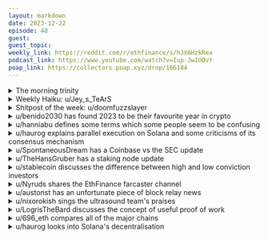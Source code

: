 ```yaml
---
layout: markdown
date: 2023-12-22
episode: 48
guest: 
guest_topic: 
weekly_link: https://reddit.com/r/ethfinance/s/hJX6HzkRea
podcast_link: https://www.youtube.com/watch?v=Iup-JwIUOvY
poap_link: https://collectors.poap.xyz/drop/166184
---
```



<details markdown=1>
<summary>The morning trinity</summary>
[View on Reddit →](https://reddit.com/r/ethfinance/comments/18o7zxl/comment/kefkaui/)

[u/Fiberpunk2077](https://reddit.com/u/Fiberpunk2077)

> Ethereum

[u/alexiskef](https://reddit.com/u/alexiskef)

> $2260

[u/usesbinkvideo](https://reddit.com/u/usesbinkvideo)

> 88,715 hodlers subscribed (+6)

[u/bagogel12](https://reddit.com/u/bagogel12)

> Day 463 since The Merge

</details>
<details markdown=1>
<summary>Weekly Haiku: u/Jey_s_TeArS</summary>
[View on Reddit →](https://reddit.com/r/ethfinance/comments/18l1qbj/comment/kdxz76f/)

*Yes we tokenize,*

*No you won't believe your eyes,*

*New money arise.*

</details>
<details markdown=1>
<summary>Shitpost of the week: u/doomfuzzslayer</summary>
[View on Reddit →](https://reddit.com/r/ethfinance/comments/18mnig7/daily_general_discussion_december_20_2023/ke8v57v/)

Sold my ETH for a 2020 Honda yesterday. I’m out of crypto entirely now (gladly). I know the used car market has been hot the past year but I’m betting it has some room to run. IF I buy into crypto again (with my used car profits)  it’ll be a basket of sub 1000 MC coins with 100x potential and some SOL/AVAX for stability (they’re the new BTC). I’ll be fine with a 10x tho. Regardless Eth is done imo and everyone here is wasting their time. Advice (not financial) get out before the inevitable epic crash and buy something with more upside. Aside from used cats, garbage pail kids (first edition only with stickers intact) are looking strong. 

EDIT: meant to say used cars in that last sentence, but used cats also have more potential than ETH so not gonna correct.

EDIT2: meant this whole post is a joke. Bad timing I know but hoping to lighten the mood a bit

</details>
<details markdown=1>
<summary>u/benido2030 has found 2023 to be their favourite year in crypto</summary>
[View on Reddit →](https://reddit.com/r/ethfinance/comments/18i1xpa/daily_general_discussion_december_14_2023/kdcy6uu/)

I am tired. Hyped, cause I believe 2024 will be a good year, but more tired now that it’s still 2023. I think that’s partly the bear market which is exhausting, because I promised myself to learn a lot and pay attention to benefit during the bull market. But probably also just psychology cause the year is coming to an end and humans are strange. It’s an arbitrary date, but still it feels significant, I guess also because of the holidays. In any case this year was my favourite year in crypto. I have learned a lot, developed new interests (eg for the importance and details of governance) and the past 12 months made me feel like home in ETHfinance. I love this community since I joined (2019 or beginning of 2020, don’t remember) but somehow 2023 was special and I would like to thank all of you! 

That being said I’ll post less for the next 2 weeks I guess, but I’ll stick around, will read and will be back in 2024. love you all!

</details>
<details markdown=1>
<summary>u/hanniabu defines some terms which some people seem to be confusing</summary>
[View on Reddit →](https://reddit.com/r/ethfinance/comments/18i1xpa/daily_general_discussion_december_14_2023/kdetb5y/)

There seems to be some confusion around terminology. Maybe the terms have been diluted from when I learned them, but this is how I'd define these terms:

* **Hardware wallet** \- This does not mean cold wallet. It means it's not a software wallet and uses hardware to contain your key and do signing.
* **Hot wallet** \- This is a wallet you're actively using. It should not be where your primary funds are stored since there's a higher risk of losing funds. It can be a hardware wallet, it does not (and I'd recommend should not) be a software wallet.
* **Cold wallet** \- This is where you'd store a larger portion of your funds. You don't use this with apps. The goal is as minimal exposure as possible. This should definitely be a hardware wallet.
* **Cold storage** \- This used to be the same as a cold wallet but I see the meanings have diverged. This would be a hardware wallet that is completely airgapped and only has incoming transactions. This is meant for maximum security for long term funds that you don't plan on touching for years.

</details>
<details markdown=1>
<summary>u/haurog explains parallel execution on Solana and some criticisms of its consensus mechanism</summary>
[View on Reddit →](https://reddit.com/r/ethfinance/comments/18i1xpa/daily_general_discussion_december_14_2023/kdc3n2k/)

In my understanding the solana parallelism relies on the transaction submitter to tell them what contracts/states they touch. It is assumed that they are honest. The attack vector on the paralellisation then goes like this. Just tell the SVM you are touching all AMM contracts, even if you do pretty much nothing in your transaction. The SVM then cannot process the other AMM swaps in parallel, but has to wait until it has processed yours before it can do the other swaps. You force it in doing at least one step serial. Transactions are cheap, so nothing stoping you spamming the network reserving resources left and right. I do not think one can bring Solana down with such an attack, but it would slow down the SVM quite a bit. 

If you want to learn about some real issues with solana in the consensus mechanism they use, there is a recent conference paper by the distributed computing group at the ETH, a university, in Switzerland: <https://tik-db.ee.ethz.ch/file/9d40dad802dd12d9ba1f1b7c1759920c/>

I only skimmed over it, but here are some juicy bits: 

- These tests seem to confirm our basic understanding that Solana does not fully achieve consensus. In this paper we show how a single malicious validator, once elected as leader, might be able to halt the Solana blockchain.
- We also observe some inconsistent behavior, which is not readily explained by any of the consensus rules we are aware of.
- In many places it was hard for us to bring differences between the whitepaper, documentation, and code together into a coherent picture. 
- Solana takes a non-standard approach to achieving state replication in view of possible (adversarial) failures, making strong assumptions about the failure cases that can arise in practice, that seem to go far beyond the normal theoretical bounds for these problems.

App devs might want to develop on SVM for its speed, but to be honest, there are not that many dApps on Solana, so it seems to be difficult to find dApp devs. They had quite some incentives in 2021 I think to onboard people, but it was a limited success as far as I remember. Maybe now with the renewed speculation they might attract more settlers, but we will see what happens. I guess generally Ethereum people are interested in Solanas tech, because they implemented things which need to be solved on the Ethereum side as well. In my opinion, parallelization is not the bottleneck on Ethereums side just yet, it is probably more important for L2s. The Bottleneck is rather the state size and how it is stored/accessed which needs to be solved before one can reap benefits from a fully parallelized EVM. And I am not aware that Solana has solved that issue, but as always I could be very wrong there.

</details>
<details markdown=1>
<summary>u/SpontaneousDream has a Coinbase vs the SEC update</summary>
[View on Reddit →](https://reddit.com/r/ethfinance/comments/18itav8/daily_general_discussion_december_15_2023/kdjv9cx/)

Surprised there isn't more talk about the SEC decision today against Coinbase's petition. This is over a year in the making. Essentially, they are going against Coinbase's view that:

> "the Petition’s assertion that application of existing securities statutes and regulations to crypto asset securities, issuers of those securities, and intermediaries in the trading, settlement, and custody of those securities is unworkable

[Official SEC release.](https://www.sec.gov/files/rules/petitions/2023/4-789-letter-secretary-grewal-121523.pdf)

[Gensler comments.](https://www.sec.gov/news/statement/gensler-coinbase-petition-121523)

Coinbase has [appealed](https://twitter.com/iampaulgrewal/status/1735716481541996640) and will be taking them to court. This will probably be the most important court case in crypto's history.

In my mind, when Ethereum held its ICO, it was probably security. IANAL but a brief look at the three prongs of the Howey test makes ETH sound like a security offering back then. BUT, Gensler I believe has said before that something can start out as a security and "become decentralized enough" to become a commodity. Don't quote me on that.

</details>
<details markdown=1>
<summary>u/TheHansGruber has a staking node update</summary>
[View on Reddit →](https://reddit.com/r/ethfinance/comments/18jkos4/daily_general_discussion_december_16_2023/kdm8ppg/)

It's been about two and a half months since the holesky testnet re-launch, and all is quiet on the western front. My several thousand holesky validators are choochin' away with no significant hiccups. Running geth/lighthouse at the moment. Still haven't gotten around to setting a withdrawal address for them. For some reason I started having  a difficult time picking up peers on this machine. Since launch I have been stable at 1round 15 peers, but over the last week that has dropped to 1-2 and sometimes 0 peers. Surprisingly, and this is more of a testament to the design of the network, my average effectiveness hardly dropped at all during this. I remained in the mid to high 80's. 

I did do some changing of my network setup and for a few hours I had the holesky machine connected to both wifi and ethernet...I believe the machine had two IP addresses assigned to it and that may have caused some wires (or em waves?) to cross.

I decided to go ahead and forward the ports associated with the EL/CL applications, something I have not had to do with the rocketpool or solo machines. Both of those machines have 50+ peers running out of the box setups and nothing besides a static IP assigned to them. Anyway, running this setup overnight has brought the machine up to the max specified 50 peers and I foresee no other changes needing to be made as far as networking goes.

The other fun part about all this is that I have finally pulled the trigger on a nice little rackmount setup. Not necessary (by a *longshot*), but a lot of fun for a self-proclaimed computer enthusiast. Over the last couple years I have collected some rackmount equipment that I have come across for free/cheap. UPS' that are being tossed just needed a couple new batteries. Gigabit switches that just need a new SFP adapter, etc. Color coding the patch cables and swapping out USB/HDMI/ethernet keystones to make it all look neat and professional. I made a custom mount for a gas spring arm for a monitor on the back of it. There are these cool 1U flip up monitors you can buy that are like 700 quatloos ....yeah....nah....I'll use my free, collecting dust in a corner monitor instead. I have discovered that any normal computer component becomes 10x more expensive if it has "enterprise" or "rackmount" in the name. 

 I am trying to convince another local ISP that I am a business so they will install a fiber line directly to me. My understanding is that the install would be free, and the monthly cost would be more than what I am paying now, but not wholly unreasonable considering how much time and bandwidth I use. I have been close to picking up a dream machine pro because of the sale ubiquiti has had on it...apparently they never do discounts...but after perusing through the rest of their hardware if I fall down that rabbit hole it'll take eth breaking 100K before I can pay off the credit card bill. They've got some good lookin' hardware. That said...if I am a *business*, then that can all be written off...so less taxes...and there I go talking myself into it again. I'll stop now.

The nodeset machine is up and running as well, just waiting to be assigned. I am looking forward to that launch next year. There's a lot to look forward to, and a lot of good work being done combat the biggest threat to ethereum's credible neutrality. It should remain on everyone's mind that the priority needs to be the health of the network. *Any* entity that approaches 33% is a threat to credible neutrality. Doubly so for an entity that *says out loud* that they do not care and will continue to grow in an attempt to harm the network in pursuit of greater profit. 

Just so everyone is clear: **there is no debate about this**. Let us keep fighting the good fight, less we lose the greatest value prop of ethereum. 

I'll keep the staking machines running. Sip some coffee. Get my steps in. Enjoy the beginnings of the bull and patiently await new ATH's. Post here, and occasionally degen 100x some coins *no one* should touch with a ten foot pole. You know...for fun. Because if we don't remember to *have fun* doing all these frontier-of-the-internet shenanigans...what's the point?

</details>
<details markdown=1>
<summary>u/stablecoin discusses the difference between high and low conviction investors</summary>
[View on Reddit →](https://reddit.com/r/ethfinance/comments/18kamvf/daily_general_discussion_december_17_2023/kdr5esz/)

weak conviction endlessly follows price pumps, strong conviction requires years of building on ideas and integrating within the ecosystem to deliver on the promise of decentralized uncensorable monetary system that any entity can build on.

there's a difference and some of you don't seem to understand. for example is retail going to deposit directly into CRV pools or is retail going to use an app that pays their transaction and draws liquidity from the CRV pools in the background? stop worshiping retail pumps like they mean anything other than CT rotations and drummed up VC exit liquidity. 

FTX estate recently announced they are giving people cash equivalent of crypto when Bitcoin was at 16K prices, and keeping the rest (ie spread between 16K and 42K). guess who also happens to have a lot of SOL to pay back their estate in such a generous way? strange how it all works out huh?

</details>
<details markdown=1>
<summary>u/Nyruds shares the EthFinance farcaster channel</summary>
[View on Reddit →](https://reddit.com/r/ethfinance/comments/18jkos4/daily_general_discussion_december_16_2023/kdkxcpq/)

Someone created an ethFinance channel at Farcaster. Certainly not to replace reddit, but to try to gather like-minded people in a group on Farcaster.

If you're a user of Farcaster, be sure to join up!

</details>
<details markdown=1>
<summary>u/austonst has an unfortunate piece of block relay news</summary>
[View on Reddit →](https://reddit.com/r/ethfinance/comments/18l1qbj/daily_general_discussion_december_18_2023/kdygq35/)

BloXroute [have announced](https://x.com/bloXrouteLabs/status/1736819783520092357?s=20) that they are no longer accepting block submissions from builders that contain any transactions that interact with OFAC-sanctioned addresses. For now they've enabled their OFAC checks on their max profit relay, but obviously this makes it kind of the same as their regulated relay and at some point we'll see them merge into one.

BloXroute's max profit relay currently has an inclusion rate (market share? it's complicated) of \~20%. Turning it into a censoring relay doesn't mean 20% more overall Ethereum blocks are going to be censoring. It's more likely that the remaining non-censoring relays will still deliver those blocks, and the impact on Ethereum will be minimal. But clearly this is a trend in the *wrong* direction for network health.

P.S. reminder that censorship at the *builder* level is [a much bigger concern](https://censorship.pics/) than censorship at the relay level right now.

</details>
<details markdown=1>
<summary>u/nixorokish sings the ultrasound team's praises</summary>
[View on Reddit →](https://reddit.com/r/ethfinance/comments/18luu66/daily_general_discussion_december_19_2023/ke187wy/)

man, this makes me so mad. dude misses a few blocks and sees ultrasound relay being transparent about looking into user issues and engaging with the community and makes a fud post about them on ethstaker... and mixes it in with a good message about bloxroute censorship, so it's getting upvoted

<https://reddit.com/r/ethstaker/comments/18lpd53/update_your_relays_bloxroute_is_now_censoring/>

ultrasound is seriously such an amazing team for this space. both justin and alex do a huge amount of work to try to keep projects censorship resistant, including reaching out to staking orgs to ask them to run non-censoring relays, doing censorship resistance research, liaising with businesses on keeping ethereum credibly neutral, communicating with the public, helping users troubleshoot, etc. and the relay works great for most users around the world. the fact that there's an issue in hong kong and australia is newly discovered, thanks to user feedback. and this brand new user who has never even interacted in the subreddit misses a few blocks and immediately makes a post to shit on them. this is why we can't have nice things

</details>
<details markdown=1>
<summary>u/LogrisTheBard discusses the concept of useful proof of work</summary>
[View on Reddit →](https://reddit.com/r/ethfinance/comments/18luu66/daily_general_discussion_december_19_2023/ke2fw3x/)

Have any of you heard of "useful" proof of work? Now I know most of us here are thoroughly in the proof of stake camp for consensus but at the end of the day all our stake is doing is serving as a basis for Sybil resistance so a bunch of nodes can vote on what the truth is. At the end of the day it's just majority rules. Ethereum solves Sybil resistance by making participants proof they have something. Bitcoin solves Sybil resistance by making participants prove they spent something. That's obviously quite wasteful if you spent that something while getting nothing but Sybil resistance in return but what if the work produced something of inherent value?

The most famous form of proof of work is hashing. However, the nature of the work can take many forms so long as the task meets a few basic requirements.

* There needs to be an unlimited supply of whatever task. You can't be halting your consensus mechanism while waiting for work to arrive.

* The work needs to be verifiable in much less time than it can be done. This is O(c) for hashing but it could be some reasonably small O(n) while still being viable.

So, are there any other "infinite" demand tasks exist with a statistically verifiable outcome? At least one important one is AI training. At least for certain types of AI you're basically just tuning an extraordinarily large array of numbers. That tuning works like a search that takes place over *many* iterations. Each iteration outputs a vector in that space which is basically your proof of work. In a large enough search space, guessing the right direction is basically impossible. So, to get a coherent direction consistently you need to actually do the training work. This is basically the insight of [GenSyn](https://www.gensyn.ai/).

So, now you spend electricity and rather than getting BTC which is just a proof of spend, you get ownership over the model you helped train. Once you have Sybil resistance through this means you can pile on an EVM, SVM, or whatever you like on top of it. Think of it as swapping out *just* the consensus client. People do work and prove they are real, real people just vote on the truth of the state machine. Majority still rules.

There are some potential advantages here to decentralization. PoS at least has a cost of the time cost of the capital that is parked there. Useful PoW might have actually no cost if the economic value of what is produced by the work is greater than the spend required to produce it. Also, anyone with a graphics card powerful enough to iterate on the model can participate without having to hold $64k in ETH. The waste of the system is reduced to the verification time on all participants. That can be offset by the transaction costs of the network being secured.

I just thought it was an interesting line of thought worth sharing. There are forms of work outside of AI but this is one that I came across in my consulting work. Also BitTensor had a [pretty good primer](https://github.com/opentensor/subtensor/blob/feature/consensus-readme/docs/consensus.md) on the ecosystem of PoW systems if you want to get your head out of the Ethereum ecosystem for a minute.

</details>
<details markdown=1>
<summary>u/696_eth compares all of the major chains</summary>
[View on Reddit →](https://reddit.com/r/ethfinance/comments/18mnig7/daily_general_discussion_december_20_2023/ke9a5sw/)

What's good bearfinance. Since I stopped being a decentralization maxi I got to be more free and open minded and explore many other chains, here's my quick summary.

> SOL.

Pros: good fees. Phantom wallet is way better than Metamask and any wallet for any other chain that I've experienced. You can still enjoy the defi, NFTs, etc but for low prices so it's more appealing to masses. All of that is good until you hit their main concern, so let's get into cons.

Cons: when needed aka when demand comes in the shit doesnt work but even w/o that half of the time my TXs on dexes don't go thru. I'm assuming when there would be even more demand in the bull run the chain would stop or half of the shit wouldnt work. So yes, the fees are low but the chain doesn't work. It doesn't make me feel secure to hold more than a few $k on the chain and I'm sure real world whales wouldn't want the chain to stop at any time either. 

> AVAX.

I might've gotten to degen there in the wrong time but the fees WERE INSANE. I paid more than Ethereum fees for prices. I don't know what their adv is and I don't care, the experience sucks. Oh, and I also have gotten my TX's failing for unknown reasons while still losing like $10-20 on trying to swap..

> Cardano.

Cardano is a poor man's Solana. Basically all the same shit except it's even worse. Fees are not as low neither. Sometimes the chain just stops, oh well. People say you wait 1-2 days and try again lmao. 

> Osmosis (or whatever its called)

I didn't have a bad experience but I haven't done much there. I've already ran into a few hiccups and I'm assuming there would be more if I explore. Also, it's also probably working ok cause not much demand and again I think that will change when there's lots of demand.

> BSC

I guess it works but the emphasis on the 'guess'. Cheap fees but yeah idk. 

> Bitcoin

30-40min blocks, insane gas fees ($40-50) per tx, no good fucking wallet cause they have their lightning and other ones and there's taproot and some other shit and it's all over the place and I need 3 wallets but then I can't send from different parameters aka lightning, taproot, to each other. Doing NFTs there is a fucking joke, let me tell ya, but free money is free money.

---

Out of all of these, honestly, SOL is probably the best experience for a normie user. You don't have to have much money and it generally works relatively well until it doesn't. Bitcoin has the opposite issue, works poorly awful but it ain't gonna stop. 

---

> ETH L2s

Linea: fees are like mainnet at 30 gwei, wtf is that?

Scroll: fees not too bad but could be better. 

Arb1: somewhat better than scroll.

OP, Base: almost 0 fees and quick confirmations. love it!

Zksync: pretty good fees tbh compared to zkrollups and arb1 but high compared to OP stack. 

Polygon ZkEVM: similar to zksync I'd say.

Arbitrum nova: similar to OP w almost negligible fees but idk who uses it.

Gnosis scan: similar to Arb nova.

Starknet: fragmented out of Ethereum's ecosystem, getting there felt worse than to an alt L1, fees are higher and Linea doesnt look that awful with the Starknets presence.

Polygon PoS (sidechain): actually has an ecosystem, fees more similar to Arb1 & zksync when there's more demand and activity, but usually it's a few times cheaper. You gotta have matic to use it tho so that's a downside. 

> ETH. 

Secure. The fees are kinda high, they are ok but def not for the normies. When the demand spikes up and when more demand comes back it is def going to be only for whales or for degens. The chain never stops tho. Gas wars exist but chain works perfectly. Idk, not really much to say, things seem obvious to me. There's hella liquidity too, there are options like defi that let me do things that I wouldn't do on the other closest chain by security - Bitcoin, and then compared to that the block times are magnitudes of order faster. ETH definitely wins for me as a settlement layer and makes me feel comfy holding assets there. 

---

Will I still use other chains? Probably. 

If I can make free money - sign me up! 

Will I still airdrop farm them? Hell yeah, duh?! 

Will I store there a significant amount of money? Hell naw, sometimes I'm withdrawing from them faster to my CEX and holding it there cause I trust Kraken more.

That said, I'm looking excited for zkrollups after 4844 upgrade and just looking forward to a more mature ecosystem of Ethereum where scalability is solved thru L2s without compromising the security and decentralization of the settlement layer. Also, we badly new a way better wallet and for front ends to be a nicer experience and at least handle the capacity of the users that Ethereum is gong to attract.

---

Lastly, I'll leave you with this.

Decentralization is undervalued until it doesn't.

</details>
<details markdown=1>
<summary>u/haurog looks into Solana's decentralisation</summary>
[View on Reddit →](https://reddit.com/r/ethfinance/comments/18mnig7/daily_general_discussion_december_20_2023/ke5k1w2/)

The discussion in here has gotten a bit out of hand while I was asleep. The ETH sentiment seems to have reached a breaking point, at least for some people. Looks to me like the concentrated marketing and FUD campaigns seems to bear fruit on some. Not surprising, but still sad to see. Someone mentioned Solana nodes, so I share something I realized in a discussion I had on farcaster DMs this week:

Solana has close to 3000 nodes. We do not know how independent they are, but someone asked an interesting question a few days ago: ['Why does solana have over 10% of its validators in Ogden (Utah)'](https://reddit.com/r/solana/comments/18f6sdd/why_does_solana_have_over_10_of_its_validators_in/). It was also mention here in ethfinance, but I cannot find the comment anymore.

When you check the [solana decentralization statistics](https://solanacompass.com/statistics/decentralization) today. Ogden 'only' has 133 nodes (5%), but Wichita (Kansas) has 375 (13%). By the way, the Bar chart on the right side still shows Ogden as having ~~293~~  231 servers, yesterday it was 304 (or so). So it seems slightly delayed. 

If you click on 'staked nodes', which are nodes that are also validating, solana has close to 2000. Do not ask me why there are more staking nodes than actual nodes in some locations. Maybe these numbers are filtered in a certain way. Maybe the numbers are just delayed and fast relocations of the nodes gives these weird results. I do not know. 123 of the staking nodes are in Ogden (6%). The bar chart to the right still has Ogden listed with 314 (16%). But now, Wichita seems to have 492 of them, which is a staggering 25% of all solana staking nodes. This in itself is not a healthy number being in one location. What I think is even worse is that it looks like hundreds of nodes have been moved from one location to another within days. 

I would interpret that as a single entity has control over a large part of these nodes/validators and moves them around at a whim. It definitely is very fishy. Much decentralization...
</details>
